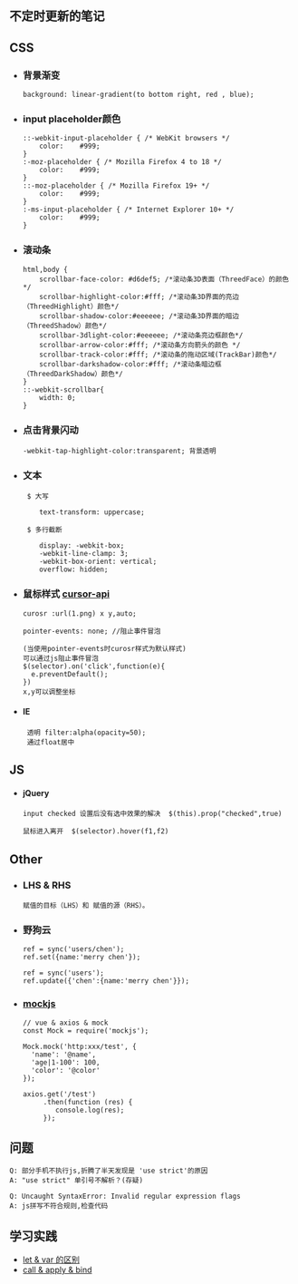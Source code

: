## 不定时更新的笔记

## CSS
  * ### 背景渐变
        background: linear-gradient(to bottom right, red , blue);
  * ### input placeholder颜色
        ::-webkit-input-placeholder { /* WebKit browsers */
            color:    #999;
        }
        :-moz-placeholder { /* Mozilla Firefox 4 to 18 */
            color:    #999;
        }
        ::-moz-placeholder { /* Mozilla Firefox 19+ */
            color:    #999;
        }
        :-ms-input-placeholder { /* Internet Explorer 10+ */
            color:    #999;
        }
  * ### 滚动条
        html,body {
            scrollbar-face-color: #d6def5; /*滚动条3D表面（ThreedFace）的颜色*/
            scrollbar-highlight-color:#fff; /*滚动条3D界面的亮边（ThreedHighlight）颜色*/
            scrollbar-shadow-color:#eeeeee; /*滚动条3D界面的暗边（ThreedShadow）颜色*/
            scrollbar-3dlight-color:#eeeeee; /*滚动条亮边框颜色*/
            scrollbar-arrow-color:#fff; /*滚动条方向箭头的颜色 */
            scrollbar-track-color:#fff; /*滚动条的拖动区域(TrackBar)颜色*/
            scrollbar-darkshadow-color:#fff; /*滚动条暗边框（ThreedDarkShadow）颜色*/
        }
        ::-webkit-scrollbar{
            width: 0;
        }
  * ### 点击背景闪动
        -webkit-tap-highlight-color:transparent; 背景透明        
  * ### 文本
         $ 大写
         
            text-transform: uppercase;
            
         $ 多行截断
         
            display: -webkit-box;
            -webkit-line-clamp: 3;
            -webkit-box-orient: vertical;
            overflow: hidden;  
  * ### 鼠标样式 [cursor-api](https://developer.mozilla.org/zh-CN/docs/Web/CSS/cursor)

        curosr :url(1.png) x y,auto;
        
        pointer-events: none; //阻止事件冒泡
          
        (当使用pointer-events时curosr样式为默认样式)
        可以通过js阻止事件冒泡
        $(selector).on('click',function(e){
          e.preventDefault();
        })
        x,y可以调整坐标     
  * #### IE
         透明 filter:alpha(opacity=50);
         通过float居中  
## JS
   * #### jQuery
         input checked 设置后没有选中效果的解决  $(this).prop("checked",true)
           
         鼠标进入离开  $(selector).hover(f1,f2)
      
## Other
   * ### LHS & RHS
         赋值的目标（LHS）和 赋值的源（RHS）。

   * ### 野狗云
         ref = sync('users/chen');
         ref.set({name:'merry chen'});
            
         ref = sync('users');
         ref.update({'chen':{name:'merry chen'}});
   * ### [mockjs](https://github.com/nuysoft/Mock/wiki)
         // vue & axios & mock
         const Mock = require('mockjs');
         
         Mock.mock('http:xxx/test', {
           'name': '@name',
           'age|1-100': 100,
           'color': '@color'
         });
         
         axios.get('/test')
              .then(function (res) {
                 console.log(res);
              });
        
##  问题 
    Q: 部分手机不执行js,折腾了半天发现是 'use strict'的原因
    A: "use strict" 单引号不解析？(存疑)
    
    Q: Uncaught SyntaxError: Invalid regular expression flags
    A: js拼写不符合规则,检查代码   
     
     
  
## 学习实践
   * [let & var 的区别](./let&var.md)
   * [call & apply & bind](./call&apply&bind.md)